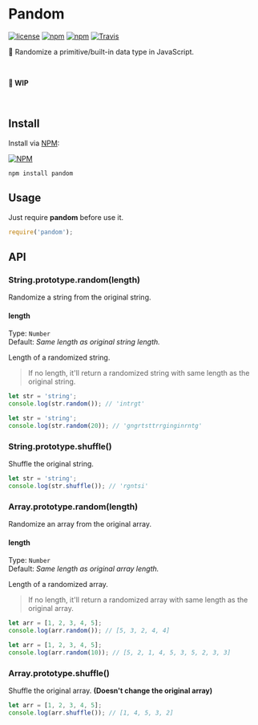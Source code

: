 # Pandom
[![license](https://img.shields.io/github/license/gluons/pandom.svg?style=flat-square)](https://github.com/gluons/pandom/blob/master/LICENSE)
[![npm](https://img.shields.io/npm/v/pandom.svg?style=flat-square)](https://www.npmjs.com/package/pandom)
[![npm](https://img.shields.io/npm/dt/pandom.svg?style=flat-square)](https://www.npmjs.com/package/pandom)
[![Travis](https://img.shields.io/travis/gluons/pandom.svg?style=flat-square)](https://travis-ci.org/gluons/pandom)

🔀 Randomize a primitive/built-in data type in JavaScript.

<br>

**🚧 WIP**

<br>

## Install
Install via [NPM](https://www.npmjs.com/):

[![NPM](https://nodei.co/npm/pandom.png?downloads=true&downloadRank=true&stars=true)](https://www.npmjs.com/package/pandom)

```
npm install pandom
```

## Usage
Just require **pandom** before use it.
```javascript
require('pandom');
```

## API
### String.prototype.random(length)
Randomize a string from the original string.

#### length
Type: `Number`  
Default: _Same length as original string length._

Length of a randomized string.

> If no length, it'll return a randomized string with same length as the original string.
```javascript
let str = 'string';
console.log(str.random()); // 'intrgt'
```

```javascript
let str = 'string';
console.log(str.random(20)); // 'gngrtsttrrginginrntg'
```

### String.prototype.shuffle()
Shuffle the original string.

```javascript
let str = 'string';
console.log(str.shuffle()); // 'rgntsi'
```

### Array.prototype.random(length)
Randomize an array from the original array.

#### length
Type: `Number`  
Default: _Same length as original array length._

Length of a randomized array.

> If no length, it'll return a randomized array with same length as the original array.
```javascript
let arr = [1, 2, 3, 4, 5];
console.log(arr.random()); // [5, 3, 2, 4, 4]
```

```javascript
let arr = [1, 2, 3, 4, 5];
console.log(arr.random(10)); // [5, 2, 1, 4, 5, 3, 5, 2, 3, 3]
```

### Array.prototype.shuffle()
Shuffle the original array. **(Doesn't change the original array)**

```javascript
let arr = [1, 2, 3, 4, 5];
console.log(arr.shuffle()); // [1, 4, 5, 3, 2]
```
